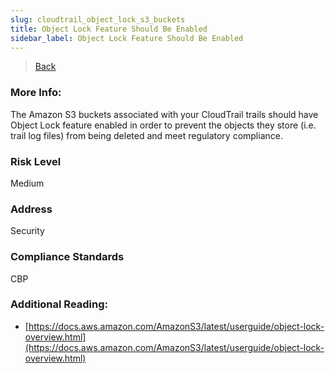 ```yaml
---
slug: cloudtrail_object_lock_s3_buckets
title: Object Lock Feature Should Be Enabled
sidebar_label: Object Lock Feature Should Be Enabled
---
```

> [Back](../../cloudtrailmonitoring)

### More Info:
The Amazon S3 buckets associated with your CloudTrail trails should have Object Lock feature enabled in order to prevent the objects they store (i.e. trail log files) from being deleted and meet regulatory compliance.

### Risk Level
Medium

### Address
Security

### Compliance Standards
CBP

### Additional Reading:
- [https://docs.aws.amazon.com/AmazonS3/latest/userguide/object-lock-overview.html](https://docs.aws.amazon.com/AmazonS3/latest/userguide/object-lock-overview.html) 

